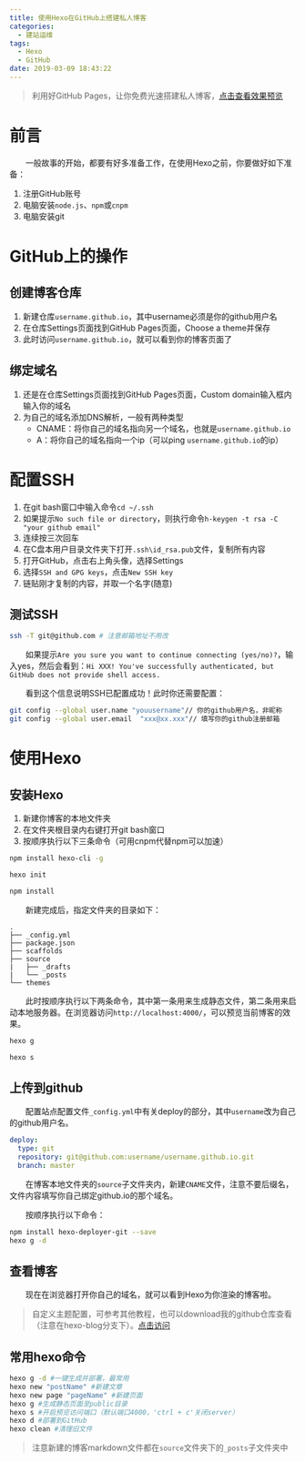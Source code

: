```yaml
---
title: 使用Hexo在GitHub上搭建私人博客
categories: 
  - 建站运维
tags:
  - Hexo
  - GitHub
date: 2019-03-09 18:43:22
---
```


> 利用好GitHub Pages，让你免费光速搭建私人博客，[点击查看效果预览](http://zhangchong.xin)

<!-- more -->

# 前言
&emsp;&emsp;一般故事的开始，都要有好多准备工作，在使用Hexo之前，你要做好如下准备：
1. 注册GitHub账号
2. 电脑安装`node.js`、`npm`或`cnpm`
3. 电脑安装git

# GitHub上的操作
## 创建博客仓库
1. 新建仓库`username.github.io`，其中username必须是你的github用户名
2. 在仓库Settings页面找到GitHub Pages页面，Choose a theme并保存
3. 此时访问`username.github.io`，就可以看到你的博客页面了

## 绑定域名
1. 还是在仓库Settings页面找到GitHub Pages页面，Custom domain输入框内输入你的域名
2. 为自己的域名添加DNS解析，一般有两种类型
	- CNAME：将你自己的域名指向另一个域名，也就是`username.github.io`
	- A：将你自己的域名指向一个ip（可以ping `username.github.io`的ip）

# 配置SSH
1. 在git bash窗口中输入命令`cd ~/.ssh`
2. 如果提示`No such file or directory`，则执行命令`h-keygen -t rsa -C "your github email"`
3. 连续按三次回车
4. 在C盘本用户目录文件夹下打开`.ssh\id_rsa.pub`文件，复制所有内容
5. 打开GitHub，点击右上角头像，选择Settings
6. 选择`SSH and GPG keys`，点击`New SSH key`
7. 链贴刚才复制的内容，并取一个名字(随意)

## 测试SSH
```bash
ssh -T git@github.com # 注意邮箱地址不用改
```
&emsp;&emsp;如果提示`Are you sure you want to continue connecting (yes/no)?`，输入yes，然后会看到：`Hi XXX! You've successfully authenticated, but GitHub does not provide shell access.`

&emsp;&emsp;看到这个信息说明SSH已配置成功！此时你还需要配置：
```bash
git config --global user.name "youusername"// 你的github用户名，非昵称
git config --global user.email  "xxx@xx.xxx"// 填写你的github注册邮箱
```

# 使用Hexo
## 安装Hexo
1. 新建你博客的本地文件夹
2. 在文件夹根目录内右键打开git bash窗口
3. 按顺序执行以下三条命令（可用cnpm代替npm可以加速）

```bash
npm install hexo-cli -g

hexo init

npm install
```

&emsp;&emsp;新建完成后，指定文件夹的目录如下：
```text
.
├── _config.yml
├── package.json
├── scaffolds
├── source
|   ├── _drafts
|   └── _posts
└── themes
```

&emsp;&emsp;此时按顺序执行以下两条命令，其中第一条用来生成静态文件，第二条用来启动本地服务器。在浏览器访问`http://localhost:4000/`，可以预览当前博客的效果。
```bash
hexo g

hexo s
```

## 上传到github
&emsp;&emsp;配置<kbd>站点配置文件</kbd>`_config.yml`中有关deploy的部分，其中`username`改为自己的github用户名。
```yml
deploy:
  type: git
  repository: git@github.com:username/username.github.io.git
  branch: master
```
&emsp;&emsp;在博客本地文件夹的`source`子文件夹内，新建`CNAME`文件，注意不要后缀名，文件内容填写你自己绑定github.io的那个域名。

&emsp;&emsp;按顺序执行以下命令：
```bash
npm install hexo-deployer-git --save
hexo g -d
```

## 查看博客
&emsp;&emsp;现在在浏览器打开你自己的域名，就可以看到Hexo为你渲染的博客啦。
> 自定义主题配置，可参考其他教程，也可以download我的github仓库查看（注意在hexo-blog分支下）。[点击访问](https://github.com/chung567115/chung567115.github.io)

## 常用hexo命令
```bash
hexo g -d #一键生成并部署，最常用
hexo new "postName" #新建文章
hexo new page "pageName" #新建页面
hexo g #生成静态页面至public目录
hexo s #开启预览访问端口（默认端口4000，'ctrl + c'关闭server）
hexo d #部署到GitHub
hexo clean #清理旧文件
```
> 注意新建的博客markdown文件都在`source`文件夹下的`_posts`子文件夹中
